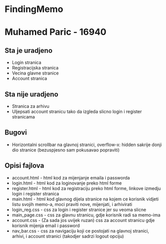 # FindingMemo
# Muhamed Paric - 16940
## Sta je uradjeno
- Login stranica
- Registracijska stranica
- Vecina glavne stranice
- Account stranica
## Sta nije uradjeno
- Stranica za arhivu
- Uljepsati account stranicu tako da izgleda slicno login i register stranicama
## Bugovi
- Horizontalni scrollbar na glavnoj stranici, overflow-x: hidden sakrije donji dio stranice (bezuspjesno sam pokusavao popraviti)
## Opisi fajlova
- account.html - html kod za mijenjanje emaila i passworda
- login.html - html kod za loginovanje preko html forme
- register.html - html kod za registraciju preko html forme, linkove izmedju login i register stranica
- main.html - html kod glavnog dijela stranice na kojem ce korisnik vidjeti listu svojih memo-a, moci praviti nove, mijenjati, i arhivirati
- login_reg.css - css za login i register stranice jer su veoma slicne
- main_page.css - css za glavnu stranicu, gdje korisnik radi sa memo-ima
- account.css - (Za sada jos uvijek ruzan) css za account stranicu gdje korisnik mijenja email i password
- nav_bar.css - css za navigaciju koji ce postojati na glavnoj stranici, arhivi, i account stranici (takodjer sadrzi logout opciju)
